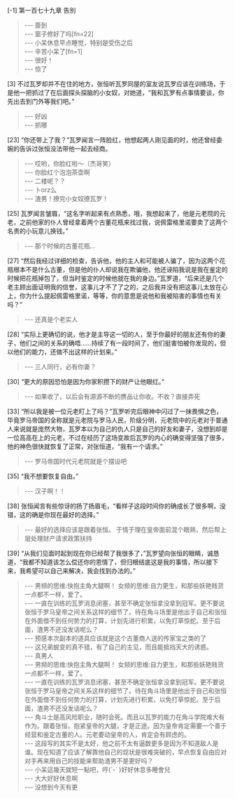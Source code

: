
[-1] 第一百七十九章 告別
>--- 簽到<br>
>--- 窗子修好了吗[fn=22]<br>
>--- 小呆休息早点睡觉，特别是受伤之后<br>
>--- 辛苦小呆了[fn=1]<br>
>--- 很好！<br>
>--- 惊了<br>

[3] 不过瓦罗却并不在住的地方，张恒听瓦罗同屋的室友说瓦罗应该在训练场，于是他一把抓过了在后面探头探脑的小女奴，对她道，“我和瓦罗有点事情要谈，你先出去到门外等我们吧。”
>--- 好凶<br>
>--- 抓哪<br>

[23] “你还带上了我？”瓦罗闻言一阵脸红，他想起两人刚见面的时，他还曾经委婉的告诉过张恒没法带他一起去经商。
>--- 哎哟，你脸红啦～（杰哥笑）<br>
>--- 你脸红个泡泡茶壶啊<br>
>--- 二楼呢？？<br>
>--- 卜orz么<br>
>--- 渣男！撩完小女奴撩瓦罗！<br>

[25] 瓦罗闻言皱眉，“这名字听起来有点熟悉，哦，我想起来了，他是元老院的元老，之前他家的仆人曾经拿着两个古董花瓶来找过我，说佩雷格里诺要卖了这两个名贵的小玩意儿换钱。”
>--- 那个时候的古董花瓶...<br>

[27] “然后我经过详细的检查，告诉他，他的主人和可能被人骗了，因为这两个花瓶根本不是什么古董，但是他的仆人却说我在欺骗他，他还诬陷我说是我在鉴定的时候把花瓶掉包了，但当时鉴定的时候他就在我的身边。”瓦罗道，“后来还是几个老主顾出面证明我的信誉，这事儿才不了了之的，之后我并没有把这事儿太放在心上，你为什么提起佩雷格里诺，等等，你的意思是说他和我被陷害的事情也有关吗？”
>--- 还真是个老实人<br>

[28] “实际上更确切的说，他才是主导这一切的人，至于你最好的朋友还有你的妻子，他们之间的关系的确唔……持续了有一段时间了，他们挺害怕被你发现的，但以他们的能力，还做不出这样的计划来。”
>--- 三人同行，必有你妻？<br>

[30] “更大的原因恐怕是因为你家积攒下的财产让他眼红。”
>--- 如果收了，以后会有源源不断的赝品让你收。不收？直接弄死<br>

[33] “所以我是被一位元老盯上了吗？”瓦罗听完后眼神中闪过了一抹畏惧之色，毕竟罗马帝国的全称就是元老院与罗马人民，阶级分明，元老院中的元老对于普通人来说就是庞然大物，瓦罗本以为自己的仇人只是自己的好友和妻子，没想到却是一位高高在上的元老，不过在经历了这场变故后瓦罗的内心的确变得坚强了很多，他的神色很快就恢复了正常，对张恒道，“我有一个请求。”
>--- 罗马帝国时代元老院就是个摆设吧<br>

[35] “我不想要恢复自由。”
>--- 汉子啊！！<br>

[38] 张恒闻言有些惊讶的扬了扬眉毛，“看样子这段时间你的确成长了很多啊，没错，这的确是你现在最好的选择。”
>--- 最好的选择应该是跟着张恒。
于情于理在皇帝面前混个眼熟，然后帮上层处理财产请求政策扶持<br>

[39] “从我们见面时起到现在你已经帮了我很多了，”瓦罗望向张恒的眼睛，诚恳道，“我都不知道该怎么偿还你的恩情了，但归根结底这是我的事情，所以接下来，我希望可以自己来解决，我会找到办法的。”
>--- 男频的思维:快抱主角大腿啊！
女频的思维:自力更生，和那些妖艳贱货一点都不一样，爱了。<br>
>--- 一直在训练的瓦罗消息闭塞，甚至不确定张恒拿没拿到冠军。更不要说张恒于罗马皇帝之间关系这样的细节了。待在角斗场里是他出于自己和张恒在外面借不到任何势力的打算，计划先进行积累，以免打草惊蛇。至于后面，渣男不还没发话呢么？<br>
>--- 预感本次副本的道具应该就是这个古董商人送的传家宝之类的了<br>
>--- 这兄弟蜕变的真不错，有了自己的主见，而且能抵挡天大的诱惑。<br>
>--- 真男人<br>
>--- 男频的思维:快抱主角大腿啊！
女频的思维:自力更生，和那些妖艳贱货一点都不一样，爱了。<br>
>--- 一直在训练的瓦罗消息闭塞，甚至不确定张恒拿没拿到冠军。更不要说张恒于罗马皇帝之间关系这样的细节了。待在角斗场里是他出于自己和张恒在外面借不到任何势力的打算，计划先进行积累，以免打草惊蛇。至于后面，渣男不还没发话呢么？<br>
>--- 角斗士是高风险职业，随时会死。而且以瓦罗的能力在角斗学院难大有作为。跟着张恒，抱紧皇帝的大腿，才是正途。因为皇帝肯定需要一个善于经营和鉴定古董的人。元老要动皇帝的人，肯定会有顾虑的。<br>
>--- 这段写的其实不是太好，他之前不太有逼数更多是因为不知道敌人是谁。现在知道了应该了解靠他自己的现状是很难突破的，早点恢复自由应对对手再来用自己的技能来帮助渣男不是更好吗？<br>
>--- 小呆這幾天就短一點吧，哼(`-´  )好好休息多睡會兒<br>
>--- 大大好好休息啊<br>
>--- 没想到今天有更<br>

